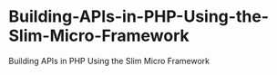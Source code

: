 # Building-APIs-in-PHP-Using-the-Slim-Micro-Framework
Building APIs in PHP Using the Slim Micro Framework
